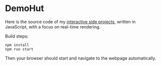 # DemoHut

Here is the source code of my [interactive side projects](https://zj-li.gitee.io/demohut), written in JavaScript, with a focus on real-time rendering.

Build steps:

    npm install
    npm run start

Then your browser should start and navigate to the webpage automatically.
